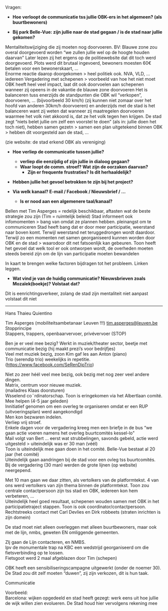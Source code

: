 Vragen:
* __Hoe verloopt de communicatie tss jullie OBK-ers in het algemeen? (als buurtbewoners)__  

* __Bij park Belle-Vue: zijn jullie naar de stad gegaan / is de stad naar jullie gekomen?__  

Mentaliteitswijziging die zij moeten nog doorvoeren. 
BV: Blauwe zone zou overal doorgevoerd worden  “we zullen jullie wel op de hoogte houden daarvan"
Later lezen zij het ergens op de politiewebsite dat dit toch werd doorgevoerd. Plots werd dit brutaal ingevoerd, bewoners moesten 60€ betalen voor een bewonerskaart, …  
Enorme reactie daarop doorgekomen > heel politiek ook. NVA, VLD, … iedereen 
Vergadering met schepenen > voorbeeld van hoe het niet moet  
OBK heeft heel veel impact, laat dit ook doorvoelen aan schepenen wanneer zij opeens in de vakantie de blauwe zone doorvoeren
Het is balanceren tuss enerzijds de standpunten die OBK wil “verkopen”, doorvoeren, … (bijvoorbeeld 30 km/h) (zij kunnen niet zomaar over het hoofd van anderen 30km/h doorvoeren) en anderzijds met de stad is het balanceren want zij weten dat wanneer zij maatregelen doorvoeren waarmee het volk niet akkoord is, dat ze het volk tegen hen krijgen.
De stad zegt “niets belet jullie om zelf een voorstel te doen” (als in: jullie doen het toch niet), hebben samen gezetn > samen een plan uitgetekend binnen OBK > hebben dit voorgesteld aan de stad, ...  
  
(zie website: de stad erkend OBK als vereniging)  
  
* **Hoe verliep de communicatie tussen jullie?**    
     * **verliep die eenzijdig of zijn jullie in dialoog gegaan?**  
     * **Waar loopt de comm. stroef? Wat zijn de oorzaken daarvan?**   
          * **Zijn er frequente frustraties? Is dit herhaaldelijk?**  

* **Hebben jullie het gevoel betrokken te zijn bij het project?**  

* **Via welk kanaal? E-mail / Facebook / Nieuwsbrief / ...**  
     * **Is er nood aan een algemenere taal/kanaal?**    

Bellen met Tim Asperges = redelijk beschikbaar, aftasten wat de beste strategie zou zijn (Tim = ruimtelijk beleid) 
Stad informeert ook infomomenten > bang van omdat ze plannen hebben. pleinangst om te communiceren
Stad heeft bang dat er door meer participatie, weerstand naar boven komt. Terwijl weerstand net teruggedrongen wordt daardoor. Terwijl zo een momenten net samen georganiseerd kunnen worden door OBK en de stad > waarodoor dit net fatsoenlijk kan gebeuren.
Toon heeft het gevoel dat welk tool er ook ontworpen wordt, de overheden moeten steeds bereid zijn om de lijn van participatie moeten bewandelen

In kaart te brengen welke factoren bijdragen tot het probleem. 
Linken leggen. 

* **Wat vind je van de huidig communicatie? Nieuwsbrieven zoals Mozaïek(boekje)? Volstaat dat?**  

Dit is eenrichtingsverkeer, zolang de stad zijn mentaliteit niet aanpast volstaat dit niet  
___  


Hans Thaieu Quientino  

Tim Asperges (mobiliteitsambetanaar Leuven !!!) tim.asperges@leuven.be  
     Stopprincipe  
     Stappers, trappers, openbaarvervoer, privévervoer (STOP)  

Ben je er veel mee bezig? Werkt in muziek/theater sector, beetje met communicatie bezig (hij maakt prezi’s voor bedrijfjes)  
Veel met muziek bezig, zoon Kim gaf les aan Anton (piano)  
Trio (serendip trio) weekelijks in repetitie. (https://www.facebook.com/SeRenDipTrio)  
  
Niet zo zeer héél veel mee bezig, ook bezig met nog zeer veel andere dingen.  
Matrix, centrum voor nieuwe muziek.   
(mailadres Klaas doorsturen)  
Wsselend co¨rdinatorschap. Toon is eringekomen via het Albertlaan comité. Mee helpen (4-5 jaar geleden)  
Innitiatief genomen om een overleg te organiseren omdat er een RUP (uitvoeringsplan) werd aangekondigd  
Men kon bezwaren indelen.  
Verliep vrij stroef.  
Enkele dagen voor de vergadering kreeg men een briefje in de bus “we gaan actie voeren namens het overleg buurtcomités kessel-lo"  
Mail volgt van Bert … eerst wat strubbelingen, savonds gebeld, actie werd uitgesteld > uiteindelijk was er 30 man (véél)  
Toon is uiteindelijk mee gaan doen in het comité. Belle-Vue bestaat al 20 jaar (het comité)  
Uiteindelijk gaan aandringen bij de stad voor een ovleg tss buurtcomités.  
Bij de vergadering (30 man) werden de grote lijnen (op website) neergepend.  
  
Met 10 man gaan we daar zitten, als vertolkers van de platformtekst. 4 van ons werd vertolkers van zijn thema binnen de platformtekst. Toon zou centrale contactpersoon zijn tss stad en OBK, iedereen kon hem verbeteren, ...  
Uiteindelijk heel goed resultaat, schepenen wouden samen met OBK in het participatietraject stappen. Toon is ook coordinator/contactpersoon. Rechtstreeks contact met Carl Devlies en Dirk robbeets (straten inrichten is zijn domein)  
  
De stad moet niet alleen overleggen met alleen buurtbewoners, maar ook met de lijn, nmbs, geweten EN omliggende gemeenten.  
  
ZIj gaan de Lijn contacteren, en NMBS.  
Ipv de monumentale trap na KBC een wedstrijd georganiseerd om die fietsverbinding op te lossen.  
Fietsgoot werd 2 maal afgeblazen door Tim (schepen) 
  
OBK heeft een sensibiliseringscampagne uitgewerkt (onder de noemer 30). De Stad zou dit zelf moeten “duwen”, zij zijn verkozen, dit is hun taak.  


Communicatie  

Voorbeeld:  
Barcelona: wijken opgedeeld en stad heeft gezegt: werk eens uit hoe jullie de wijk willen zien evolueren. De Stad houd hier vervolgens rekening mee  


